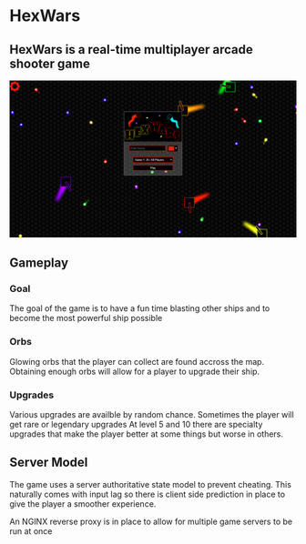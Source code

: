 # HexWars
## HexWars is a real-time multiplayer arcade shooter game
![Main Menu Screen](/public/images/main_menu_preview.png)

## Gameplay
### Goal
The goal of the game is to have a fun time blasting other ships
and to become the most powerful ship possible

### Orbs
Glowing orbs that the player can collect are found accross the map. 
Obtaining enough orbs will allow for a player to upgrade their ship.

### Upgrades
Various upgrades are availble by random chance. Sometimes the player will get rare or legendary upgrades
At level 5 and 10 there are specialty upgrades that make the player better at some things but worse in others.

## Server Model
The game uses a server authoritative state model to prevent cheating.
This naturally comes with input lag so there is client side prediction in place to give the
player a smoother experience.

An NGINX reverse proxy is in place to allow for multiple game servers to be run at once
